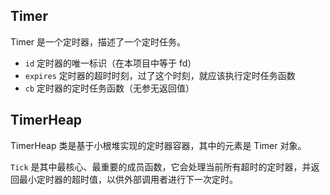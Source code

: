 ## Timer

Timer 是一个定时器，描述了一个定时任务。

- `id` 定时器的唯一标识（在本项目中等于 fd）
- `expires` 定时器的超时时刻，过了这个时刻，就应该执行定时任务函数
- `cb` 定时器的定时任务函数（无参无返回值）

## TimerHeap

TimerHeap 类是基于小根堆实现的定时器容器，其中的元素是 Timer 对象。

`Tick` 是其中最核心、最重要的成员函数，它会处理当前所有超时的定时器，并返回最小定时器的超时值，以供外部调用者进行下一次定时。

